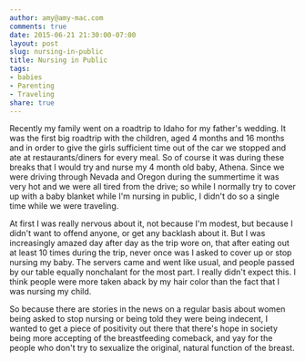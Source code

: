```yaml
---
author: amy@amy-mac.com
comments: true
date: 2015-06-21 21:30:00-07:00
layout: post
slug: nursing-in-public
title: Nursing in Public
tags:
- babies
- Parenting
- Traveling
share: true
---
```

Recently my family went on a roadtrip to Idaho for my father's wedding. It was the first big roadtrip with the children, aged 4 months and 16 months and in order to give the girls sufficient time out of the car we stopped and ate at restaurants/diners for every meal. So of course it was during these breaks that I would try and nurse my 4 month old baby, Athena. Since we were driving through Nevada and Oregon during the summertime it was very hot and we were all tired from the drive; so while I normally try to cover up with a baby blanket while I'm nursing in public, I didn't do so a single time while we were traveling.

At first I was really nervous about it, not because I'm modest, but because I didn't want to offend anyone, or get any backlash about it. But I was increasingly amazed day after day as the trip wore on, that after eating out at least 10 times during the trip, never once was I asked to cover up or stop nursing my baby. The servers came and went like usual, and people passed by our table equally nonchalant for the most part. I really didn't expect this. I think people were more taken aback by my hair color than the fact that I was nursing my child.

So because there are stories in the news on a regular basis about women being asked to stop nursing or being told they were being indecent, I wanted to get a piece of positivity out there that there's hope in society being more accepting of the breastfeeding comeback, and yay for the people who don't try to sexualize the original, natural function of the breast.
